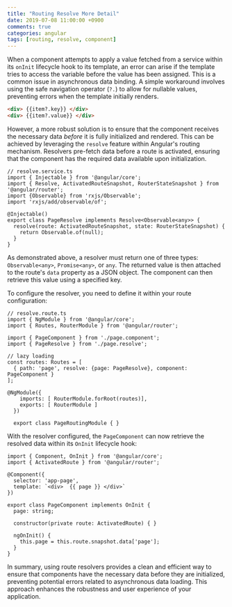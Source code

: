 ```yaml
---
title: "Routing Resolve More Detail"
date: 2019-07-08 11:00:00 +0900
comments: true
categories: angular
tags: [routing, resolve, component]
---
```




When a component attempts to apply a value fetched from a service within its `onInit` lifecycle hook to its template, an error can arise if the template tries to access the variable before the value has been assigned. This is a common issue in asynchronous data binding. A simple workaround involves using the safe navigation operator (`?.`) to allow for nullable values, preventing errors when the template initially renders.

```html
<div> {{item?.key}} </div>
<div> {{item?.value}} </div>
```

However, a more robust solution is to ensure that the component receives the necessary data *before* it is fully initialized and rendered. This can be achieved by leveraging the `resolve` feature within Angular's routing mechanism. Resolvers pre-fetch data before a route is activated, ensuring that the component has the required data available upon initialization.

```tsx
// resolve.service.ts
import { Injectable } from '@angular/core';
import { Resolve, ActivatedRouteSnapshot, RouterStateSnapshot } from '@angular/router';
import {Observable} from 'rxjs/Observable';
import 'rxjs/add/observable/of';

@Injectable()
export class PageResolve implements Resolve<Observable<any>> {
  resolve(route: ActivatedRouteSnapshot, state: RouterStateSnapshot) {
    return Observable.of(null);
  }
}
```

As demonstrated above, a resolver must return one of three types: `Observable<any>`, `Promise<any>`, or `any`. The returned value is then attached to the route's `data` property as a JSON object. The component can then retrieve this value using a specified key.

To configure the resolver, you need to define it within your route configuration:

```tsx
// resolve.route.ts
import { NgModule } from '@angular/core';
import { Routes, RouterModule } from '@angular/router';

import { PageComponent } from './page.component';
import { PageResolve } from './page.resolve';

// lazy loading
const routes: Routes = [
  { path: 'page', resolve: {page: PageResolve}, component: PageComponent }
];

@NgModule({
    imports: [ RouterModule.forRoot(routes)],
    exports: [ RouterModule ]
  })

  export class PageRoutingModule { }
```

With the resolver configured, the `PageComponent` can now retrieve the resolved data within its `OnInit` lifecycle hook:

```tsx
import { Component, OnInit } from '@angular/core';
import { ActivatedRoute } from '@angular/router';

@Component({
  selector: 'app-page',
  template: `<div>  {{ page }} </div>`
})

export class PageComponent implements OnInit {
  page: string;

  constructor(private route: ActivatedRoute) { }

  ngOnInit() {
    this.page = this.route.snapshot.data['page'];
  }
}
```

In summary, using route resolvers provides a clean and efficient way to ensure that components have the necessary data before they are initialized, preventing potential errors related to asynchronous data loading. This approach enhances the robustness and user experience of your application.